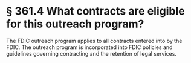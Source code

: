 # § 361.4   What contracts are eligible for this outreach program?

The FDIC outreach program applies to all contracts entered into by the FDIC. The outreach program is incorporated into FDIC policies and guidelines governing contracting and the retention of legal services. 





